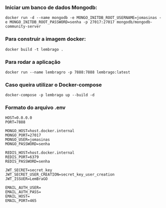 ### Iniciar um banco de dados Mongodb:

    docker run -d --name mongodb -e MONGO_INITDB_ROOT_USERNAME=jomasinas -e MONGO_INITDB_ROOT_PASSWORD=senha -p 27017:27017 mongodb/mongodb-community-server

### Para construir a imagem docker:

    docker build -t lembrago .

### Para rodar a aplicação

    docker run --name lembragro -p 7888:7888 lembrago:latest

### Caso queira utilizar o Docker-compose

    docker-compose -p lembrago up --build -d

### Formato do arquivo .env

```.env
HOST=0.0.0.0
PORT=7888

MONGO_HOST=host.docker.internal
MONGO_PORT=27017
MONGO_USER=jomasinas
MONGO_PASSWORD=senha

REDIS_HOST=host.docker.internal
REDIS_PORT=6379
REDIS_PASSWORD=senha

JWT_SECRET=secret_key
JWT_SECRET_USER_CREATION=secret_key_user_creation
JWT_ISSUER=LemBraGO

EMAIL_AUTH_USER=
EMAIL_AUTH_PASS=
EMAIL_HOST=
EMAIL_PORT=465
```